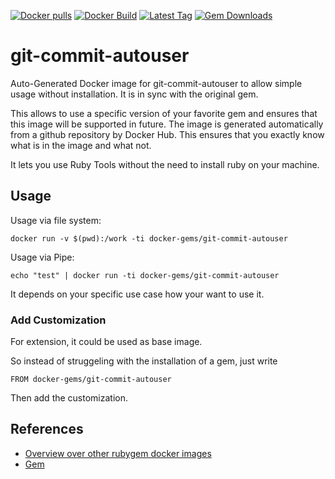 [![Docker pulls](https://img.shields.io/docker/pulls/rubygem/git-commit-autouser.svg)](https://hub.docker.com/r/rubygem/git-commit-autouser/)
[![Docker Build](https://img.shields.io/docker/automated/rubygem/git-commit-autouser.svg)](https://hub.docker.com/r/rubygem/git-commit-autouser/)
[![Latest Tag](https://img.shields.io/github/tag/docker-rubygem/git-commit-autouser.svg)](https://hub.docker.com/r/rubygem/git-commit-autouser/)
[![Gem Downloads](https://img.shields.io/gem/dt/git-commit-autouser.svg)](https://rubygems.org/gems/git-commit-autouser/)
# git-commit-autouser

Auto-Generated Docker image for git-commit-autouser to allow simple usage without installation.
It is in sync with the original gem.

This allows to use a specific version of your favorite gem and ensures that this image will be supported in future.
The image is generated automatically from a github repository by Docker Hub.
This ensures that you exactly know what is in the image and what not.

It lets you use Ruby Tools without the need to install ruby on your machine.

## Usage

Usage via file system:

`docker run -v $(pwd):/work -ti docker-gems/git-commit-autouser`

Usage via Pipe:

`echo "test" | docker run -ti docker-gems/git-commit-autouser`

It depends on your specific use case how your want to use it.

### Add Customization

For extension, it could be used as base image.

So instead of struggeling with the installation of a gem, just write

`FROM docker-gems/git-commit-autouser`

Then add the customization.

## References

 - [Overview over other rubygem docker images](https://github.com/thinkbot/docker-rubygem)
 - [Gem](https://rubygems.org/gems/git-commit-autouser/)
